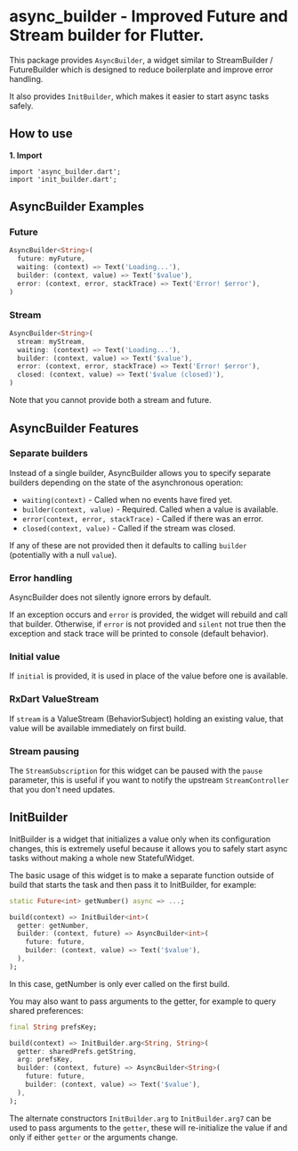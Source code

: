 # async_builder - Improved Future and Stream builder for Flutter.

This package provides `AsyncBuilder`, a widget similar to StreamBuilder / FutureBuilder which is designed to reduce
boilerplate and improve error handling.

It also provides `InitBuilder`, which makes it easier to start async tasks safely.

## How to use

**1. Import**
```
import 'async_builder.dart';
import 'init_builder.dart';
```

## AsyncBuilder Examples

### Future

```dart
AsyncBuilder<String>(
  future: myFuture,
  waiting: (context) => Text('Loading...'),
  builder: (context, value) => Text('$value'),
  error: (context, error, stackTrace) => Text('Error! $error'),
)
```

### Stream

```dart
AsyncBuilder<String>(
  stream: myStream,
  waiting: (context) => Text('Loading...'),
  builder: (context, value) => Text('$value'),
  error: (context, error, stackTrace) => Text('Error! $error'),
  closed: (context, value) => Text('$value (closed)'),
)
```

Note that you cannot provide both a stream and future.

## AsyncBuilder Features

### Separate builders

Instead of a single builder, AsyncBuilder allows you to specify separate builders depending on the state of the
asynchronous operation:

* `waiting(context)` - Called when no events have fired yet.
* `builder(context, value)` - Required. Called when a value is available.
* `error(context, error, stackTrace)` - Called if there was an error.
* `closed(context, value)` - Called if the stream was closed.

If any of these are not provided then it defaults to calling `builder` (potentially with a null `value`).

### Error handling

AsyncBuilder does not silently ignore errors by default.

If an exception occurs and `error` is provided, the widget will rebuild and call that builder.
Otherwise, if `error` is not provided and `silent` not true then the exception and stack trace will be printed to
console (default behavior).

### Initial value

If `initial` is provided, it is used in place of the value before one is available.

### RxDart ValueStream

If `stream` is a ValueStream (BehaviorSubject) holding an existing value, that value will be available immediately on
first build.

### Stream pausing

The `StreamSubscription` for this widget can be paused with the `pause` parameter, this is useful if you want to notify
the upstream `StreamController` that you don't need updates.

## InitBuilder

InitBuilder is a widget that initializes a value only when its configuration changes, this is extremely useful because
it allows you to safely start async tasks without making a whole new StatefulWidget.

The basic usage of this widget is to make a separate function outside of build that starts the task and then pass it to
InitBuilder, for example:

```dart
static Future<int> getNumber() async => ...;

build(context) => InitBuilder<int>(
  getter: getNumber,
  builder: (context, future) => AsyncBuilder<int>(
    future: future,
    builder: (context, value) => Text('$value'),
  ),
);
```

In this case, getNumber is only ever called on the first build.

You may also want to pass arguments to the getter, for example to query shared preferences:

```dart
final String prefsKey;

build(context) => InitBuilder.arg<String, String>(
  getter: sharedPrefs.getString,
  arg: prefsKey,
  builder: (context, future) => AsyncBuilder<String>(
    future: future,
    builder: (context, value) => Text('$value'),
  ),
);
```

The alternate constructors `InitBuilder.arg` to `InitBuilder.arg7` can be used to pass arguments to the `getter`, these
will re-initialize the value if and only if either `getter` or the arguments change.